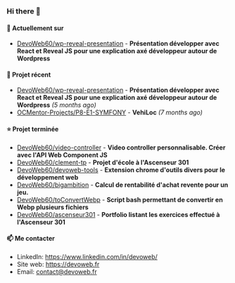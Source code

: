 ### Hi there 👋

#### 👷 Actuellement sur 

- [DevoWeb60/wp-reveal-presentation](https://github.com/DevoWeb60/wp-reveal-presentation) - **Présentation développer avec React et Reveal JS pour une explication axé développeur autour de Wordpress**

#### 🌱 Projet récent

- [DevoWeb60/wp-reveal-presentation](https://github.com/DevoWeb60/wp-reveal-presentation) - **Présentation développer avec React et Reveal JS pour une explication axé développeur autour de Wordpress** *(5 months ago)*
- [OCMentor-Projects/P8-E1-SYMFONY](https://github.com/OCMentor-Projects/P8-E1-SYMFONY) - **VehiLoc** *(7 months ago)*

#### ⭐ Projet terminée

- [DevoWeb60/video-controller](https://github.com/DevoWeb60/video-controller) - **Video controller personnalisable. Créer avec l&#39;API Web Component JS**
- [DevoWeb60/clement-tp](https://github.com/DevoWeb60/clement-tp) - **Projet d&#39;école à l&#39;Ascenseur 301**
- [DevoWeb60/devoweb-tools](https://github.com/DevoWeb60/devoweb-tools) - **Extension chrome d&#39;outils divers pour le développement web**
- [DevoWeb60/bigambition](https://github.com/DevoWeb60/bigambition) - **Calcul de rentabilité d&#39;achat revente pour un jeu.**
- [DevoWeb60/toConvertWebp](https://github.com/DevoWeb60/toConvertWebp) - **Script bash permettant de convertir en Webp plusieurs fichiers**
- [DevoWeb60/ascenseur301](https://github.com/DevoWeb60/ascenseur301) - **Portfolio listant les exercices effectué à l&#39;Ascenseur 301**

#### 📫 Me contacter

- LinkedIn: https://www.linkedin.com/in/devoweb/
- Site web: https://devoweb.fr
- Email: contact@devoweb.fr
